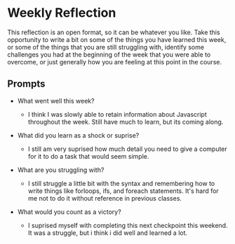 # Weekly Reflection
This reflection is an open format, so it can be whatever you like. Take this opportunity to write a bit on some of the things you have learned this week, or some of the things that you are still struggling with, identify some challenges you had at the beginning of the week that you were able to overcome, or just generally how you are feeling at this point in the course.

## Prompts
- What went well this week?
  - I think I was slowly able to retain information about Javascript throughout the week. Still have much to learn, but its coming along.

- What did you learn as a shock or suprise?
  - I still am very suprised how much detail you need to give a computer for it to do a task that would seem simple. 

- What are you struggling with?
  - I still struggle a little bit with the syntax and remembering how to write things like forloops, ifs, and foreach statements. It's hard for me not to do it without reference in previous classes.

- What would you count as a victory?
  - I suprised myself with completing this next checkpoint this weekend. It was a struggle, but i think i did well and learned a lot. 